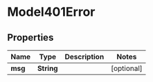 

# Model401Error

## Properties

Name | Type | Description | Notes
------------ | ------------- | ------------- | -------------
**msg** | **String** |  |  [optional]



